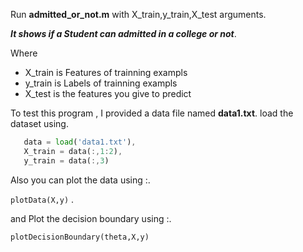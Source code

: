 Run __admitted_or_not.m__ with X_train,y_train,X_test arguments.

_**It shows if a Student can admitted in a college or not**_.

Where 
- X_train is Features of trainning exampls
- y_train is Labels of trainning exampls
- X_test is the features you give to predict

To test this program , I provided a data file named __data1.txt__.
load the dataset using.
```Octave
   data = load('data1.txt'),
   X_train = data(:,1:2), 
   y_train = data(:,3)
```
   
Also you can plot the data using :.

`plotData(X,y)` .

and Plot the decision boundary using :.

`plotDecisionBoundary(theta,X,y)`

